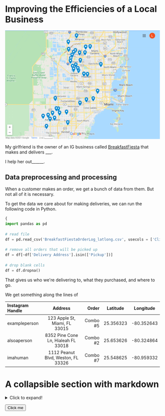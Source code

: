 # Improving the Efficiencies of a Local Business

<img src="/breakfastfiesta/deliverymap.png" alt="delivery" width="1000"/>

My girlfriend is the owner of an IG business called [BreakfastFiesta](https://www.instagram.com/breakfastfiesta/) that makes and delivers ___.

I help her out______.


## Data preprocessing and processing

When a customer makes an order, we get a bunch of data from them. But not all of it is necessary.

To get the data we care about for making deliveries, we can run the following code in Python.

```python
{
import pandas as pd

# read file
df = pd.read_csv('BreakfastFiestaOrderLog_latlong.csv', usecols = ['Cliente', 'Orden', 'Delivery Address', 'Latitude', 'Longitude'], index_col='Cliente')

# remove all orders that will be picked up
df = df[~df['Delivery Address'].isin(['Pickup'])]

# drop blank cells
df = df.dropna()
```

That gives us who we're delivering to, what they purchased, and where to go. 

We get something along the lines of


| Instagram Handle  | Address  | Order | Latitude | Longitude |
| :------------ |:---------------:| -----:| :--: | :--: |
| exampleperson      | 123 Apple St, Miami, FL 33015 | Combo #5 | 25.356323 | -80.352643|
| alsoaperson     | 8352 Pine Cone Ln, Hialeah FL 33018 | Combo #2 | 25.653626 | -80.324864|
| imahuman | 1112 Peanut Blvd, Weston, FL 33326 | Combo #7 | 25.548625 | -80.959332 |




# A collapsible section with markdown
<details>
  <summary>Click to expand!</summary>
  
  ## Heading
  1. A numbered
  2. list
     * With some
     * Sub bullets
</details>


<button name="button">Click me</button>